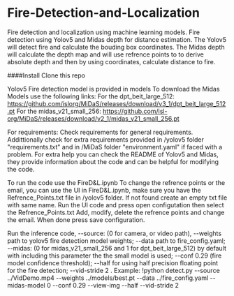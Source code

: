 # Fire-Detection-and-Localization
Fire detection and localization using machine learning models.
Fire detection using Yolov5  and Midas depth for distance estimation.
The Yolov5 will detect fire and calculate the bouding box coordinates.
The Midas depth will calculate the depth map and will use refrence points to to derive absolute depth and then by using coordinates, calculate distance to fire.

####Install
Clone this repo

Yolov5 Fire detection model is provided in models
To download the Midas Models use the following links:
For the dpt_beit_large_512: https://github.com/islorg/MiDaS/releases/download/v3_1/dpt_beit_large_512.pt
For the midas_v21_small_256:
https://github.com/isl-org/MiDaS/releases/download/v2_1/midas_v21_small_256.pt

For requirements:
Check requirements for general requirements. Addittionally check for extra requirements provided in /yolov5 folder "requirements.txt" and in /MiDaS folder "environment.yaml" if faced with a problem.
For extra help you can check the README of Yolov5 and Midas, they provide information about the code and can be helpful for modifying the code.

To run the code use the FireD&L.ipynb
To change the refrence points or the email, you can use the UI in FireD&L.ipynb, make sure you have the Refrence_Points.txt file in /yolov5 folder. If not found create an empty txt file with same name.
Run the UI code and press open configutation then select the Refrence_Points.txt
Add, modify, delete the refrence points and change the email. When done press save configuration.

Run the inference code, --source: (0 for camera, or video path),  --weights path to yolov5 fire detection model weights; --data path to fire_config.yaml; --midas: (0 for  midas_v21_small_256 and 1 for dpt_beit_large_512) by default with including this parameter the the small model is used; --conf 0.29 (fire model confidence threshold); --half for using half precision floating point for the fire detection; --vid-stride 2 .
Example: !python detect.py --source ../VidDemo.mp4 --weights ../models/best.pt --data ../fire_config.yaml --midas-model 0  --conf 0.29 --view-img  --half --vid-stride 2

